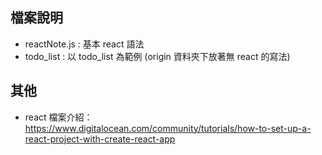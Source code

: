 檔案說明
------

* reactNote.js : 基本 react 語法
* todo_list : 以 todo_list 為範例 (origin 資料夾下放著無 react 的寫法)

其他
------

* react 檔案介紹： https://www.digitalocean.com/community/tutorials/how-to-set-up-a-react-project-with-create-react-app

